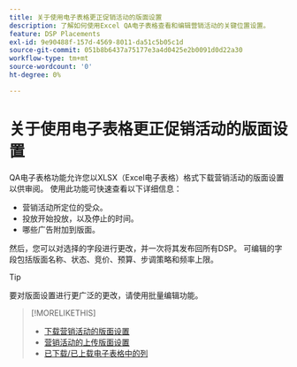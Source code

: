 ```yaml
---
title: 关于使用电子表格更正促销活动的版面设置
description: 了解如何使用Excel QA电子表格查看和编辑营销活动的关键位置设置。
feature: DSP Placements
exl-id: 9e90488f-157d-4569-8011-da51c5b05c1d
source-git-commit: 051b8b6437a75177e3a4d0425e2b0091d0d22a30
workflow-type: tm+mt
source-wordcount: '0'
ht-degree: 0%

---
```


# 关于使用电子表格更正促销活动的版面设置

QA电子表格功能允许您以XLSX（Excel电子表格）格式下载营销活动的版面设置以供审阅。 使用此功能可快速查看以下详细信息：

* 营销活动所定位的受众。
* 投放开始投放，以及停止的时间。
* 哪些广告附加到版面。

然后，您可以对选择的字段进行更改，并一次将其发布回所有DSP。 可编辑的字段包括版面名称、状态、竞价、预算、步调策略和频率上限。

>[!TIP]
>
>要对版面设置进行更广泛的更改，请使用批量编辑功能。<!-- add link once we have help on it -->

>[!MORELIKETHIS]
>
>* [下载营销活动的版面设置](qa-sheet-download.md)
>* [营销活动的上传版面设置](qa-sheet-upload.md)
>* [已下载/已上载电子表格中的列](qa-sheet-columns.md)

